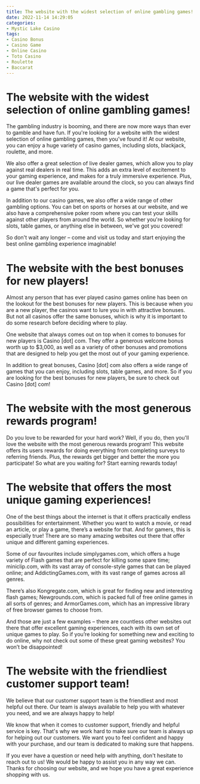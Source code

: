 ```yaml
---
title: The website with the widest selection of online gambling games!
date: 2022-11-14 14:29:05
categories:
- Mystic Lake Casino
tags:
- Casino Bonus
- Casino Game
- Online Casino
- Toto Casino
- Roulette
- Baccarat
---
```



#  The website with the widest selection of online gambling games!

The gambling industry is booming, and there are now more ways than ever to gamble and have fun. If you're looking for a website with the widest selection of online gambling games, then you've found it! At our website, you can enjoy a huge variety of casino games, including slots, blackjack, roulette, and more.

We also offer a great selection of live dealer games, which allow you to play against real dealers in real time. This adds an extra level of excitement to your gaming experience, and makes for a truly immersive experience. Plus, our live dealer games are available around the clock, so you can always find a game that's perfect for you.

In addition to our casino games, we also offer a wide range of other gambling options. You can bet on sports or horses at our website, and we also have a comprehensive poker room where you can test your skills against other players from around the world. So whether you're looking for slots, table games, or anything else in between, we've got you covered!

So don't wait any longer – come and visit us today and start enjoying the best online gambling experience imaginable!

#  The website with the best bonuses for new players!

Almost any person that has ever played casino games online has been on the lookout for the best bonuses for new players. This is because when you are a new player, the casinos want to lure you in with attractive bonuses. But not all casinos offer the same bonuses, which is why it is important to do some research before deciding where to play.

One website that always comes out on top when it comes to bonuses for new players is Casino [dot] com. They offer a generous welcome bonus worth up to $3,000, as well as a variety of other bonuses and promotions that are designed to help you get the most out of your gaming experience.

In addition to great bonuses, Casino [dot] com also offers a wide range of games that you can enjoy, including slots, table games, and more. So if you are looking for the best bonuses for new players, be sure to check out Casino [dot] com!

#  The website with the most generous rewards program!

Do you love to be rewarded for your hard work? Well, if you do, then you'll love the website with the most generous rewards program! This website offers its users rewards for doing everything from completing surveys to referring friends. Plus, the rewards get bigger and better the more you participate! So what are you waiting for? Start earning rewards today!

#  The website that offers the most unique gaming experiences!

One of the best things about the internet is that it offers practically endless possibilities for entertainment. Whether you want to watch a movie, or read an article, or play a game, there’s a website for that. And for gamers, this is especially true! There are so many amazing websites out there that offer unique and different gaming experiences.

Some of our favourites include simplygames.com, which offers a huge variety of Flash games that are perfect for killing some spare time; miniclip.com, with its vast array of console-style games that can be played online; and AddictingGames.com, with its vast range of games across all genres.

There’s also Kongregate.com, which is great for finding new and interesting flash games; Newgrounds.com, which is packed full of free online games in all sorts of genres; and ArmorGames.com, which has an impressive library of free browser games to choose from.

And those are just a few examples – there are countless other websites out there that offer excellent gaming experiences, each with its own set of unique games to play. So if you’re looking for something new and exciting to do online, why not check out some of these great gaming websites? You won’t be disappointed!

#  The website with the friendliest customer support team!

We believe that our customer support team is the friendliest and most helpful out there. Our team is always available to help you with whatever you need, and we are always happy to help!

We know that when it comes to customer support, friendly and helpful service is key. That's why we work hard to make sure our team is always up for helping out our customers. We want you to feel confident and happy with your purchase, and our team is dedicated to making sure that happens.

If you ever have a question or need help with anything, don't hesitate to reach out to us! We would be happy to assist you in any way we can. Thanks for choosing our website, and we hope you have a great experience shopping with us.